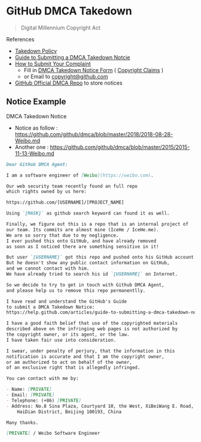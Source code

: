 # GitHub DMCA Takedown

> Digital Millennium Copyright Act

References

- [Takedown Policy](https://help.github.com/articles/dmca-takedown-policy/)
- [Guide to Submitting a DMCA Takedown Notcie](https://help.github.com/articles/guide-to-submitting-a-dmca-takedown-notice/)
- [How to Submit Your Complaint](https://help.github.com/articles/guide-to-submitting-a-dmca-takedown-notice/#how-to-submit-your-complaint)
    - Fill in [DMCA Takedown Notice Form](https://github.com/contact/dmca-notice) ( [Copyright Claims](https://github.com/contact/dmca) )
    - or Email to [copyright@github.com](mailto:copyright@github.com)
- [GitHub Official DMCA Repo](https://github.com/github/dmca) to store notices

## Notice Example

DMCA Takedown Notice

- Notice as follow : https://github.com/github/dmca/blob/master/2018/2018-08-28-Weibo.md
- Another one : https://github.com/github/dmca/blob/master/2015/2015-11-13-Weibo.md

```markdown
Dear GitHub DMCA Agent:

I am a software engineer of [Weibo](https://weibo.com).

Our web security team recently found an full repo
which rights owned by us here:

https://github.com/[USERNAME]/[PROJECT_NAME]

Using `[MASK]` as github search keyword can found it as well.

Finally, we figure out this is a repo that is an internal project of
our team. Its commits are almost mine (IceHe / IceHe.me).
We are so sorry that due to my negligence.
I ever pushed this onto GitHub, and have already removed
as soon as I noticed there are something sensitive in it!

But user `[USERNAME]` got this repo and pushed onto his GitHub account.
But he doesn't show any public contact information on GitHub,
and we cannot contact with him.
We have already tried to search his id `[USERNAME]` on Internet.

So we decide to try to get in touch with Github DMCA Agent,
and please help us to remove this repo permanentlly.

I have read and understand the GitHub's Guide
to submit a DMCA Takedown Notice:
https://help.github.com/articles/guide-to-submitting-a-dmca-takedown-notice/

I have a good faith belief that use of the copyrighted materials
described above on the infringing web pages is not authorized by
the copyright owner, or its agent, or the law.
I have taken fair use into consideration.

I swear, under penalty of perjury, that the information in this
notification is accurate and that I am the copyright owner,
or am authorized to act on behalf of the owner,
of an exclusive right that is allegedly infringed.

You can contact with me by:

- Name: [PRIVATE]
- Email: [PRIVATE]
- Telephone: (+86) [PRIVATE]
- Address: No.8 Sina Plaza, Courtyard 10, the West, XiBeiWang E. Road,
    HaiDian District, Beijing 100193, China

Many thanks.

[PRIVATE] / Weibo Software Engineer
```
